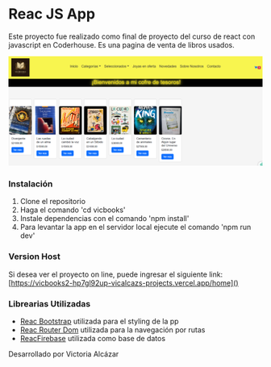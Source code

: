 # Reac JS App

Este proyecto fue realizado como final de proyecto del curso de react con javascript en Coderhouse. Es una pagina de venta de libros usados.

![app](/public/paginaVicBooks.png)

### Instalación

1. Clone el repositorio
2. Haga el comando 'cd vicbooks'
3. Instale dependencias con el comando 'npm install'
4. Para levantar la app en el servidor local ejecute el comando 'npm run dev'

### Version Host

Si desea ver el proyecto on line, puede ingresar el siguiente link: [https://vicbooks2-hp7gl92up-vicalcazs-projects.vercel.app/home]()

### Librearias Utilizadas
- [Reac Bootstrap]() utilizada para el styling de la pp
- [Reac Router Dom]() utilizada para la navegación por rutas
- [ReacFirebase]() utilizada como base de datos

Desarrollado por Victoria Alcázar


